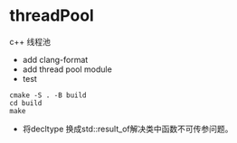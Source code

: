 # threadPool
c++ 线程池

+ add clang-format
+ add thread pool module
+ test 
```shell 
cmake -S . -B build
cd build 
make 
```
+ 将decltype 换成std::result_of解决类中函数不可传参问题。




